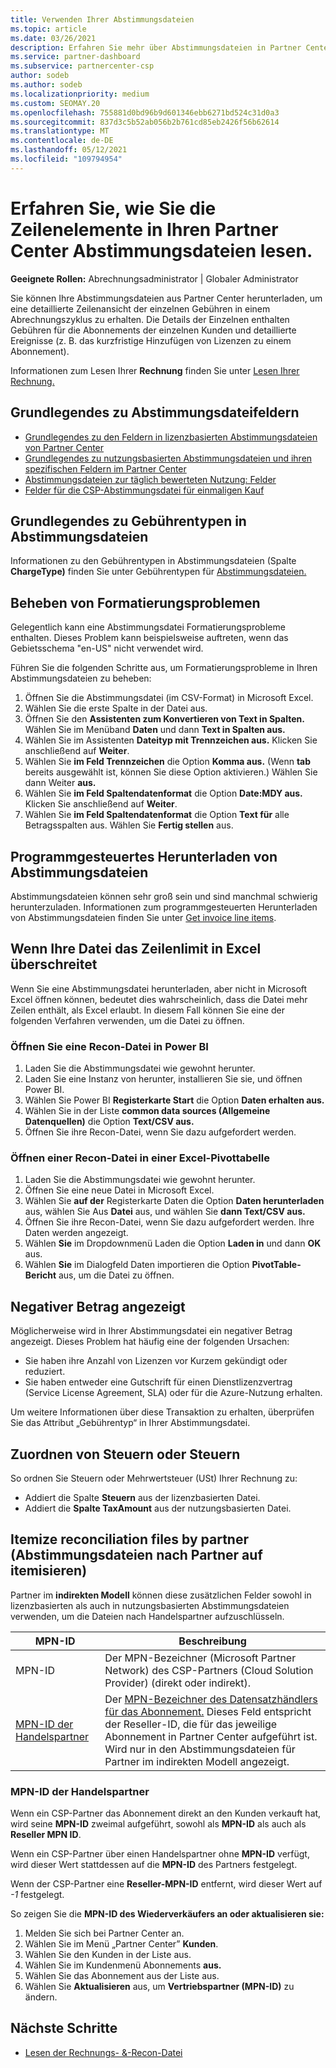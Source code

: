 ```yaml
---
title: Verwenden Ihrer Abstimmungsdateien
ms.topic: article
ms.date: 03/26/2021
description: Erfahren Sie mehr über Abstimmungsdateien in Partner Center und wie Sie die detaillierten Zeilenansichten der Gebühren für einen bestimmten Abrechnungszyklus interpretieren.
ms.service: partner-dashboard
ms.subservice: partnercenter-csp
author: sodeb
ms.author: sodeb
ms.localizationpriority: medium
ms.custom: SEOMAY.20
ms.openlocfilehash: 755881d0bd96b9d601346ebb6271bd524c31d0a3
ms.sourcegitcommit: 837d3c5b52ab056b2b761cd85eb2426f56b62614
ms.translationtype: MT
ms.contentlocale: de-DE
ms.lasthandoff: 05/12/2021
ms.locfileid: "109794954"
---
```

# <a name="learn-how-to-read-the-line-items-in-your-partner-center-reconciliation-files"></a>Erfahren Sie, wie Sie die Zeilenelemente in Ihren Partner Center Abstimmungsdateien lesen.

**Geeignete Rollen:** Abrechnungsadministrator | Globaler Administrator

Sie können Ihre Abstimmungsdateien aus Partner Center herunterladen, um eine detaillierte Zeilenansicht der einzelnen Gebühren in einem Abrechnungszyklus zu erhalten. Die Details der Einzelnen enthalten Gebühren für die Abonnements der einzelnen Kunden und detaillierte Ereignisse (z. B. das kurzfristige Hinzufügen von Lizenzen zu einem Abonnement).

Informationen zum Lesen Ihrer **Rechnung** finden Sie unter [Lesen Ihrer Rechnung.](read-your-bill.md)

## <a name="understand-reconciliation-file-fields"></a>Grundlegendes zu Abstimmungsdateifeldern

- [Grundlegendes zu den Feldern in lizenzbasierten Abstimmungsdateien von Partner Center](license-based-recon-files.md)
- [Grundlegendes zu nutzungsbasierten Abstimmungsdateien und ihren spezifischen Feldern im Partner Center](usage-based-recon-files.md)
- [Abstimmungsdateien zur täglich bewerteten Nutzung: Felder](daily-rated-usage-recon-files.md)
- [Felder für die CSP-Abstimmungsdatei für einmaligen Kauf](modern-invoice-reconciliation-file.md)

## <a name="understand-charge-types-in-reconciliation-files"></a>Grundlegendes zu Gebührentypen in Abstimmungsdateien

Informationen zu den Gebührentypen in Abstimmungsdateien (Spalte **ChargeType)** finden Sie unter Gebührentypen für [Abstimmungsdateien.](recon-file-charge-types.md)

## <a name="fix-formatting-issues"></a>Beheben von Formatierungsproblemen

Gelegentlich kann eine Abstimmungsdatei Formatierungsprobleme enthalten. Dieses Problem kann beispielsweise auftreten, wenn das Gebietsschema "en-US" nicht verwendet wird.

Führen Sie die folgenden Schritte aus, um Formatierungsprobleme in Ihren Abstimmungsdateien zu beheben:

1. Öffnen Sie die Abstimmungsdatei (im CSV-Format) in Microsoft Excel.
2. Wählen Sie die erste Spalte in der Datei aus.
3. Öffnen Sie den **Assistenten zum Konvertieren von Text in Spalten.** Wählen Sie im Menüband **Daten** und dann **Text in Spalten aus.**
4. Wählen Sie im Assistenten **Dateityp mit Trennzeichen aus.** Klicken Sie anschließend auf **Weiter**.
5. Wählen Sie **im Feld Trennzeichen** die Option **Komma aus.** (Wenn **tab** bereits ausgewählt ist, können Sie diese Option aktivieren.) Wählen Sie dann Weiter **aus.**
6. Wählen Sie **im Feld Spaltendatenformat** die Option **Date:MDY aus.** Klicken Sie anschließend auf **Weiter**.
7. Wählen Sie **im Feld Spaltendatenformat** die Option **Text für** alle Betragsspalten aus. Wählen Sie **Fertig stellen** aus.

## <a name="download-reconciliation-files-programmatically"></a>Programmgesteuertes Herunterladen von Abstimmungsdateien

Abstimmungsdateien können sehr groß sein und sind manchmal schwierig herunterzuladen. Informationen zum programmgesteuerten Herunterladen von Abstimmungsdateien finden Sie unter [Get invoice line items](/partner-center/develop/get-invoiceline-items).

## <a name="if-your-file-exceeds-the-row-limit-in-excel"></a>Wenn Ihre Datei das Zeilenlimit in Excel überschreitet

Wenn Sie eine Abstimmungsdatei herunterladen, aber nicht in Microsoft Excel öffnen können, bedeutet dies wahrscheinlich, dass die Datei mehr Zeilen enthält, als Excel erlaubt. In diesem Fall können Sie eine der folgenden Verfahren verwenden, um die Datei zu öffnen.

### <a name="open-a-recon-file-in-power-bi"></a>Öffnen Sie eine Recon-Datei in Power BI

1. Laden Sie die Abstimmungsdatei wie gewohnt herunter.
2. Laden Sie eine Instanz von herunter, installieren Sie sie, und öffnen Power BI.
3. Wählen Sie Power BI **Registerkarte Start** die Option **Daten erhalten aus.**
4. Wählen Sie in der Liste **common data sources (Allgemeine Datenquellen)** die Option **Text/CSV aus.**
5. Öffnen Sie ihre Recon-Datei, wenn Sie dazu aufgefordert werden.

### <a name="open-a-recon-file-in-an-excel-pivot-table"></a>Öffnen einer Recon-Datei in einer Excel-Pivottabelle

1. Laden Sie die Abstimmungsdatei wie gewohnt herunter.
2. Öffnen Sie eine neue Datei in Microsoft Excel.
3. Wählen Sie **auf der** Registerkarte Daten die Option **Daten herunterladen** aus, wählen Sie Aus **Datei** aus, und wählen Sie **dann Text/CSV aus.**
4. Öffnen Sie ihre Recon-Datei, wenn Sie dazu aufgefordert werden. Ihre Daten werden angezeigt.
5. Wählen **Sie** im Dropdownmenü Laden die Option **Laden in** und dann **OK** aus.
6. Wählen **Sie** im Dialogfeld Daten importieren die Option **PivotTable-Bericht** aus, um die Datei zu öffnen.

## <a name="negative-amount-displayed"></a>Negativer Betrag angezeigt

Möglicherweise wird in Ihrer Abstimmungsdatei ein negativer Betrag angezeigt. Dieses Problem hat häufig eine der folgenden Ursachen:

- Sie haben ihre Anzahl von Lizenzen vor Kurzem gekündigt oder reduziert.
- Sie haben entweder eine Gutschrift für einen Dienstlizenzvertrag (Service License Agreement, SLA) oder für die Azure-Nutzung erhalten.

Um weitere Informationen über diese Transaktion zu erhalten, überprüfen Sie das Attribut „Gebührentyp“ in Ihrer Abstimmungsdatei.

## <a name="map-taxes-or-vat"></a>Zuordnen von Steuern oder Steuern

So ordnen Sie Steuern oder Mehrwertsteuer (USt) Ihrer Rechnung zu:

- Addiert die Spalte **Steuern** aus der lizenzbasierten Datei.
- Addiert die **Spalte TaxAmount** aus der nutzungsbasierten Datei.

## <a name="itemize-reconciliation-files-by-partner"></a>Itemize reconciliation files by partner (Abstimmungsdateien nach Partner auf itemisieren)

Partner im **indirekten Modell** können diese zusätzlichen Felder sowohl in lizenzbasierten als auch in nutzungsbasierten Abstimmungsdateien verwenden, um die Dateien nach Handelspartner aufzuschlüsseln.

| MPN-ID | Beschreibung |
| ------ | ----------- |
| MPN-ID | Der MPN-Bezeichner (Microsoft Partner Network) des CSP-Partners (Cloud Solution Provider) (direkt oder indirekt). |
| [MPN-ID der Handelspartner](#reseller-mpn-id) | Der [MPN-Bezeichner des Datensatzhändlers für das Abonnement.](#reseller-mpn-id) Dieses Feld entspricht der Reseller-ID, die für das jeweilige Abonnement in Partner Center aufgeführt ist. Wird nur in den Abstimmungsdateien für Partner im indirekten Modell angezeigt. |

### <a name="reseller-mpn-id"></a>MPN-ID der Handelspartner

Wenn ein CSP-Partner das Abonnement direkt an den Kunden verkauft hat, wird seine **MPN-ID** zweimal aufgeführt, sowohl als **MPN-ID** als auch als **Reseller MPN ID**.

Wenn ein CSP-Partner über einen Handelspartner ohne **MPN-ID** verfügt, wird dieser Wert stattdessen auf die **MPN-ID** des Partners festgelegt.

Wenn der CSP-Partner eine **Reseller-MPN-ID** entfernt, wird dieser Wert auf *-1* festgelegt.

So zeigen Sie die **MPN-ID des Wiederverkäufers an oder aktualisieren sie:**

1. Melden Sie sich bei Partner Center an.
2. Wählen Sie im Menü „Partner Center” **Kunden**.
3. Wählen Sie den Kunden in der Liste aus.
4. Wählen Sie im Kundenmenü Abonnements **aus.**
5. Wählen Sie das Abonnement aus der Liste aus.
6. Wählen Sie **Aktualisieren** aus, um **Vertriebspartner (MPN-ID)** zu ändern.

## <a name="next-steps"></a>Nächste Schritte

- [Lesen der Rechnungs- &-Recon-Datei](read-your-bill.md) 